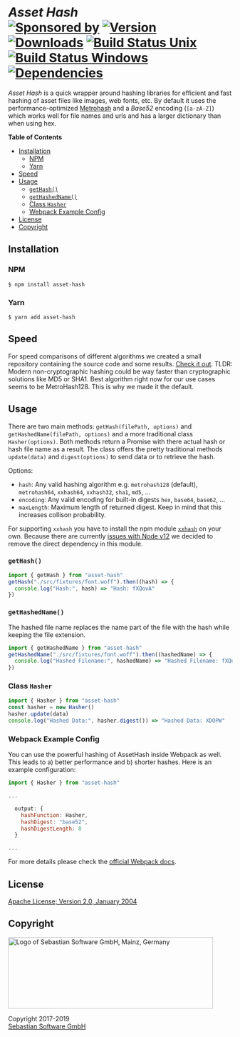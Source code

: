 # _Asset Hash_ <br/>[![Sponsored by][sponsor-img]][sponsor] [![Version][npm-version-img]][npm] [![Downloads][npm-downloads-img]][npm] [![Build Status Unix][travis-img]][travis] [![Build Status Windows][appveyor-img]][appveyor] [![Dependencies][deps-img]][deps]

_Asset Hash_ is a quick wrapper around hashing libraries for efficient and fast hashing of asset files like images, web fonts, etc. By default it uses the performance-optimized [Metrohash](https://github.com/jandrewrogers/MetroHash) and a _Base52_ encoding (`[a-zA-Z]`) which works well for file names and urls and has a larger dictionary than when using hex.

[sponsor]: https://www.sebastian-software.de
[deps]: https://david-dm.org/sebastian-software/asset-hash
[npm]: https://www.npmjs.com/package/asset-hash
[travis]: https://travis-ci.org/sebastian-software/asset-hash
[appveyor]: https://ci.appveyor.com/project/swernerx/asset-hash/branch/master
[sponsor-img]: https://badgen.net/badge/Sponsored%20by/Sebastian%20Software/692446
[deps-img]: https://badgen.net/david/dep/sebastian-software/asset-hash
[npm-downloads-img]: https://badgen.net/npm/dm/asset-hash
[npm-version-img]: https://badgen.net/npm/v/asset-hash
[travis-img]: https://badgen.net/travis/sebastian-software/asset-hash?label=unix%20build
[appveyor-img]: https://badgen.net/appveyor/ci/swernerx/asset-hash?label=windows%20build

<!-- START doctoc generated TOC please keep comment here to allow auto update -->
<!-- DON'T EDIT THIS SECTION, INSTEAD RE-RUN doctoc TO UPDATE -->

**Table of Contents**

- [Installation](#installation)
  - [NPM](#npm)
  - [Yarn](#yarn)
- [Speed](#speed)
- [Usage](#usage)
  - [`getHash()`](#gethash)
  - [`getHashedName()`](#gethashedname)
  - [Class `Hasher`](#class-hasher)
  - [Webpack Example Config](#webpack-example-config)
- [License](#license)
- [Copyright](#copyright)

<!-- END doctoc generated TOC please keep comment here to allow auto update -->

## Installation

### NPM

```console
$ npm install asset-hash
```

### Yarn

```console
$ yarn add asset-hash
```

## Speed

For speed comparisons of different algorithms we created a small repository containing the source code and some results. [Check it out](https://github.com/sebastian-software/node-hash-comparison). TLDR: Modern non-cryptographic hashing could be way faster than cryptographic solutions like MD5 or SHA1. Best algorithm right now for our use cases seems to be MetroHash128. This is why we made it the default.

## Usage

There are two main methods: `getHash(filePath, options)` and `getHashedName(filePath, options)` and a more traditional class `Hasher(options)`. Both methods return a Promise with there actual hash or hash file name as a result. The class offers the pretty traditional methods `update(data)` and `digest(options)` to send data or to retrieve the hash.

Options:

- `hash`: Any valid hashing algorithm e.g. `metrohash128` (default), `metrohash64`, `xxhash64`, `xxhash32`, `sha1`, `md5`, ...
- `encoding`: Any valid encoding for built-in digests `hex`, `base64`, `base62`, ...
- `maxLength`: Maximum length of returned digest. Keep in mind that this increases collison probability.

For supporting `xxhash` you have to install the npm module [`xxhash`](https://github.com/mscdex/node-xxhash) on your own. Because there are currently [issues with Node v12](https://github.com/mscdex/node-xxhash/pull/30) we decided to remove the direct dependency in this module.

### `getHash()`

```js
import { getHash } from "asset-hash"
getHash("./src/fixtures/font.woff").then((hash) => {
  console.log("Hash:", hash) => "Hash: fXQovA"
})
```

### `getHashedName()`

The hashed file name replaces the name part of the file with the hash while keeping the file extension.

```js
import { getHashedName } from "asset-hash"
getHashedName("./src/fixtures/font.woff").then((hashedName) => {
  console.log("Hashed Filename:", hashedName) => "Hashed Filename: fXQovA.woff"
})
```

### Class `Hasher`

```js
import { Hasher } from "asset-hash"
const hasher = new Hasher()
hasher.update(data)
console.log("Hashed Data:", hasher.digest()) => "Hashed Data: XDOPW"
```

### Webpack Example Config

You can use the powerful hashing of AssetHash inside Webpack as well. This leads to a) better performance and b) shorter hashes. Here is an example configuration:

```js
import { Hasher } from "asset-hash"

...

  output: {
    hashFunction: Hasher,
    hashDigest: "base52",
    hashDigestLength: 8
  }

...
```

For more details please check the [official Webpack docs](https://webpack.js.org/configuration/output/#output-hashfunction).

## License

[Apache License; Version 2.0, January 2004](http://www.apache.org/licenses/LICENSE-2.0)

## Copyright

<img src="https://cdn.rawgit.com/sebastian-software/sebastian-software-brand/0d4ec9d6/sebastiansoftware-en.svg" alt="Logo of Sebastian Software GmbH, Mainz, Germany" width="460" height="160"/>

Copyright 2017-2019<br/>[Sebastian Software GmbH](http://www.sebastian-software.de)
